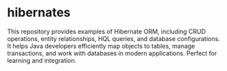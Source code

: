 # hibernates
This repository provides examples of Hibernate ORM, including CRUD operations, entity relationships, HQL queries, and database configurations. It helps Java developers efficiently map objects to tables, manage transactions, and work with databases in modern applications. Perfect for learning and integration.
